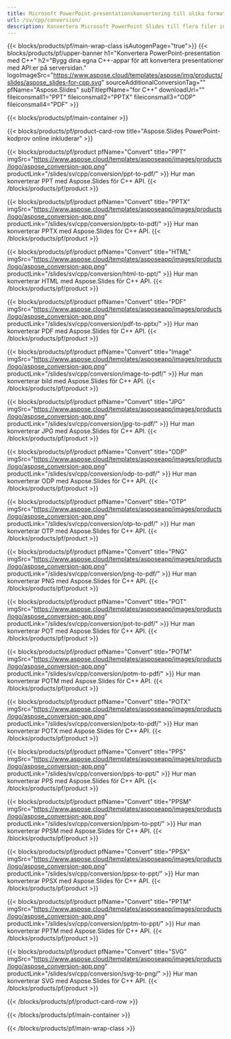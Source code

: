 ```yaml
---
title: Microsoft PowerPoint-presentationskonvertering till olika format med C++
url: /sv/cpp/conversion/
description: Konvertera Microsoft PowerPoint Slides till flera filer inklusive HTML-, PDF- och bildformat i C++-baserade applikationer.
---
```


{{< blocks/products/pf/main-wrap-class isAutogenPage="true">}}
{{< blocks/products/pf/upper-banner h1="Konvertera PowerPoint-presentation med C++" h2="Bygg dina egna C++-appar för att konvertera presentationer med API:er på serversidan." logoImageSrc="https://www.aspose.cloud/templates/aspose/img/products/slides/aspose_slides-for-cpp.svg" sourceAdditionalConversionTag="" pfName="Aspose.Slides" subTitlepfName="for C++" downloadUrl="" fileiconsmall1="PPT" fileiconsmall2="PPTX" fileiconsmall3="ODP" fileiconsmall4="PDF" >}}

{{< blocks/products/pf/main-container >}}

{{< blocks/products/pf/product-card-row title="Aspose.Slides PowerPoint-kodprov online inkluderar" >}}

{{< blocks/products/pf/product pfName="Convert" title="PPT" imgSrc="https://www.aspose.cloud/templates/asposeapp/images/products/logo/aspose_conversion-app.png" productLink="/slides/sv/cpp/conversion/ppt-to-pdf/" >}}
Hur man konverterar PPT med Aspose.Slides för C++ API.
{{< /blocks/products/pf/product >}}

{{< blocks/products/pf/product pfName="Convert" title="PPTX" imgSrc="https://www.aspose.cloud/templates/asposeapp/images/products/logo/aspose_conversion-app.png" productLink="/slides/sv/cpp/conversion/pptx-to-pdf/" >}}
Hur man konverterar PPTX med Aspose.Slides för C++ API.
{{< /blocks/products/pf/product >}}

{{< blocks/products/pf/product pfName="Convert" title="HTML" imgSrc="https://www.aspose.cloud/templates/asposeapp/images/products/logo/aspose_conversion-app.png" productLink="/slides/sv/cpp/conversion/html-to-ppt/" >}}
Hur man konverterar HTML med Aspose.Slides för C++ API.
{{< /blocks/products/pf/product >}}

{{< blocks/products/pf/product pfName="Convert" title="PDF" imgSrc="https://www.aspose.cloud/templates/asposeapp/images/products/logo/aspose_conversion-app.png" productLink="/slides/sv/cpp/conversion/pdf-to-pptx/" >}}
Hur man konverterar PDF med Aspose.Slides för C++ API.
{{< /blocks/products/pf/product >}}

{{< blocks/products/pf/product pfName="Convert" title="Image" imgSrc="https://www.aspose.cloud/templates/asposeapp/images/products/logo/aspose_conversion-app.png" productLink="/slides/sv/cpp/conversion/image-to-pdf/" >}}
Hur man konverterar bild med Aspose.Slides för C++ API.
{{< /blocks/products/pf/product >}}

{{< blocks/products/pf/product pfName="Convert" title="JPG" imgSrc="https://www.aspose.cloud/templates/asposeapp/images/products/logo/aspose_conversion-app.png" productLink="/slides/sv/cpp/conversion/jpg-to-pdf/" >}}
Hur man konverterar JPG med Aspose.Slides för C++ API.
{{< /blocks/products/pf/product >}}

{{< blocks/products/pf/product pfName="Convert" title="ODP" imgSrc="https://www.aspose.cloud/templates/asposeapp/images/products/logo/aspose_conversion-app.png" productLink="/slides/sv/cpp/conversion/odp-to-pdf/" >}}
Hur man konverterar ODP med Aspose.Slides för C++ API.
{{< /blocks/products/pf/product >}}

{{< blocks/products/pf/product pfName="Convert" title="OTP" imgSrc="https://www.aspose.cloud/templates/asposeapp/images/products/logo/aspose_conversion-app.png" productLink="/slides/sv/cpp/conversion/otp-to-pdf/" >}}
Hur man konverterar OTP med Aspose.Slides för C++ API.
{{< /blocks/products/pf/product >}}

{{< blocks/products/pf/product pfName="Convert" title="PNG" imgSrc="https://www.aspose.cloud/templates/asposeapp/images/products/logo/aspose_conversion-app.png" productLink="/slides/sv/cpp/conversion/png-to-pdf/" >}}
Hur man konverterar PNG med Aspose.Slides för C++ API.
{{< /blocks/products/pf/product >}}

{{< blocks/products/pf/product pfName="Convert" title="POT" imgSrc="https://www.aspose.cloud/templates/asposeapp/images/products/logo/aspose_conversion-app.png" productLink="/slides/sv/cpp/conversion/pot-to-pdf/" >}}
Hur man konverterar POT med Aspose.Slides för C++ API.
{{< /blocks/products/pf/product >}}

{{< blocks/products/pf/product pfName="Convert" title="POTM" imgSrc="https://www.aspose.cloud/templates/asposeapp/images/products/logo/aspose_conversion-app.png" productLink="/slides/sv/cpp/conversion/potm-to-pdf/" >}}
Hur man konverterar POTM med Aspose.Slides för C++ API.
{{< /blocks/products/pf/product >}}

{{< blocks/products/pf/product pfName="Convert" title="POTX" imgSrc="https://www.aspose.cloud/templates/asposeapp/images/products/logo/aspose_conversion-app.png" productLink="/slides/sv/cpp/conversion/potx-to-pdf/" >}}
Hur man konverterar POTX med Aspose.Slides för C++ API.
{{< /blocks/products/pf/product >}}

{{< blocks/products/pf/product pfName="Convert" title="PPS" imgSrc="https://www.aspose.cloud/templates/asposeapp/images/products/logo/aspose_conversion-app.png" productLink="/slides/sv/cpp/conversion/pps-to-ppt/" >}}
Hur man konverterar PPS med Aspose.Slides för C++ API.
{{< /blocks/products/pf/product >}}

{{< blocks/products/pf/product pfName="Convert" title="PPSM" imgSrc="https://www.aspose.cloud/templates/asposeapp/images/products/logo/aspose_conversion-app.png" productLink="/slides/sv/cpp/conversion/ppsm-to-ppt/" >}}
Hur man konverterar PPSM med Aspose.Slides för C++ API.
{{< /blocks/products/pf/product >}}

{{< blocks/products/pf/product pfName="Convert" title="PPSX" imgSrc="https://www.aspose.cloud/templates/asposeapp/images/products/logo/aspose_conversion-app.png" productLink="/slides/sv/cpp/conversion/ppsx-to-ppt/" >}}
Hur man konverterar PPSX med Aspose.Slides för C++ API.
{{< /blocks/products/pf/product >}}

{{< blocks/products/pf/product pfName="Convert" title="PPTM" imgSrc="https://www.aspose.cloud/templates/asposeapp/images/products/logo/aspose_conversion-app.png" productLink="/slides/sv/cpp/conversion/pptm-to-ppt/" >}}
Hur man konverterar PPTM med Aspose.Slides för C++ API.
{{< /blocks/products/pf/product >}}

{{< blocks/products/pf/product pfName="Convert" title="SVG" imgSrc="https://www.aspose.cloud/templates/asposeapp/images/products/logo/aspose_conversion-app.png" productLink="/slides/sv/cpp/conversion/svg-to-png/" >}}
Hur man konverterar SVG med Aspose.Slides för C++ API.
{{< /blocks/products/pf/product >}}

{{< /blocks/products/pf/product-card-row >}}

{{< /blocks/products/pf/main-container >}}
    
{{< /blocks/products/pf/main-wrap-class >}}
